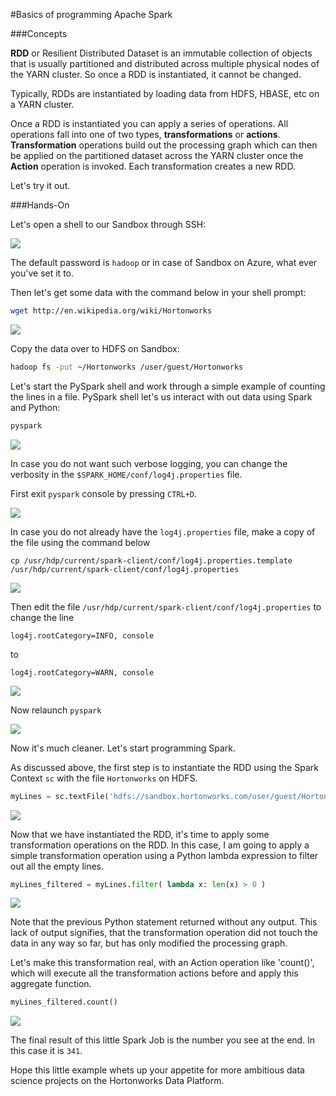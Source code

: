 #Basics of programming Apache Spark


###Concepts

**RDD** or Resilient Distributed Dataset is an immutable collection of objects that is usually partitioned and distributed across multiple physical nodes of the YARN cluster. So once a RDD is instantiated, it cannot be changed.

Typically, RDDs are instantiated by loading data from HDFS, HBASE, etc on a YARN cluster.

Once a RDD is instantiated you can apply a series of operations.  All operations fall into one of two types, **transformations** or **actions**. **Transformation** operations build out the processing graph which can then be applied on the partitioned dataset across the YARN cluster once the **Action** operation is invoked. Each transformation creates a new RDD.

Let's try it out.

###Hands-On

Let's open a shell to our Sandbox through SSH:

![](https://www.dropbox.com/s/tzsxvsnxfo26jn7/Screenshot_2015-04-13_07_58_43.png?dl=1)

The default password is `hadoop` or in case of Sandbox on Azure, what ever you've set it to.



Then let's get some data with the command below in your shell prompt:

```bash
wget http://en.wikipedia.org/wiki/Hortonworks
```
![](https://www.dropbox.com/s/p6v9f2garljdpoj/Screenshot_2015-04-13_08_11_41.png?dl=1)

Copy the data over to HDFS on Sandbox:

```bash
hadoop fs -put ~/Hortonworks /user/guest/Hortonworks
```


Let's start the PySpark shell and work through a simple example of counting the lines in a file. PySpark shell let's us interact with out data using Spark and Python:

```bash
pyspark
```
![](https://www.dropbox.com/s/vr5syq682z8usla/Screenshot%202015-04-13%2007.59.59.png?dl=1)

In case you do not want such verbose logging, you can change the verbosity in the `$SPARK_HOME/conf/log4j.properties` file.

First exit `pyspark` console by pressing `CTRL+D`.

![](https://www.dropbox.com/s/wkxkddlkwuv94sb/Screenshot%202015-06-08%2007.16.04.png?dl=1)

In case you do not already have the `log4j.properties` file, make a copy of the file using the command below

```
cp /usr/hdp/current/spark-client/conf/log4j.properties.template /usr/hdp/current/spark-client/conf/log4j.properties
```

![](https://www.dropbox.com/s/dzvu6xu0yfb8bcy/Screenshot%202015-06-08%2007.09.28.png?dl=1)

Then edit the file `/usr/hdp/current/spark-client/conf/log4j.properties` to change the line

```
log4j.rootCategory=INFO, console
```
to

```
log4j.rootCategory=WARN, console
```
![](https://www.dropbox.com/s/x5z0wxkljwk1khb/Screenshot%202015-06-08%2007.17.29.png?dl=1)

Now relaunch `pyspark`

![](https://www.dropbox.com/s/vjayu75m5g6n2db/Screenshot%202015-06-08%2007.19.16.png?dl=1)

Now it's much cleaner. Let's start programming Spark.

As discussed above, the first step is to instantiate the RDD using the Spark Context `sc` with the file `Hortonworks` on HDFS.

```python
myLines = sc.textFile('hdfs://sandbox.hortonworks.com/user/guest/Hortonworks')
```
![](https://www.dropbox.com/s/a2d7v61acgozid7/Screenshot%202015-04-13%2009.10.32.png?dl=1)

Now that we have instantiated the RDD, it's time to apply some transformation operations on the RDD. In this case, I am going to apply a simple transformation operation using a Python lambda expression to filter out all the empty lines.

```python
myLines_filtered = myLines.filter( lambda x: len(x) > 0 )
```
![](https://www.dropbox.com/s/0m0wg35a89p3rrj/Screenshot%202015-04-13%2009.17.52.png?dl=1)

Note that the previous Python statement returned without any output. This lack of output signifies, that the transformation operation did not touch the data in any way so far, but has only modified the processing graph.

Let's make this transformation real, with an Action operation like 'count()', which will execute all the transformation actions before and apply this aggregate function.

```python
myLines_filtered.count()
```
![](https://www.dropbox.com/s/q42679pbo8m2hf1/Screenshot%202015-04-13%2009.19.07.png?dl=1)

The final result of this little Spark Job is the number you see at the end. In this case it is `341`.

Hope this little example whets up your appetite for more ambitious data science projects on the Hortonworks Data Platform.
